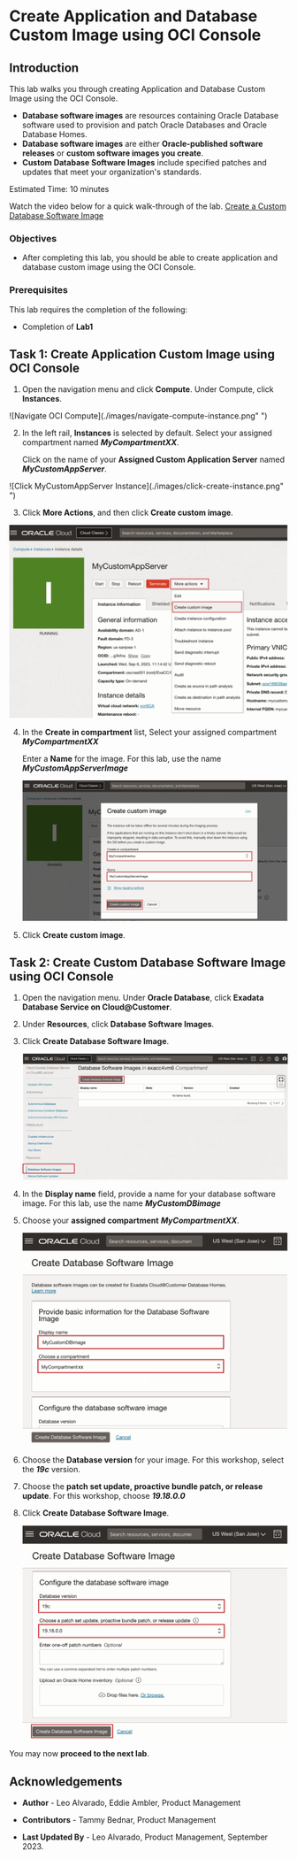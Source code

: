 # Create Application and Database Custom Image using OCI Console


## Introduction

This lab walks you through creating Application and Database Custom Image using the OCI Console. 
 
  * **Database software images** are resources containing Oracle Database software used to provision and patch Oracle Databases and Oracle Database Homes.
  * **Database software images** are either **Oracle-published software releases** or **custom software images you create**.
  * **Custom Database Software Images** include specified patches and updates that meet your organization's standards.

Estimated Time: 10 minutes

Watch the video below for a quick walk-through of the lab.
  [Create a Custom Database Software Image](youtube:jwxxIih3brQ)

### Objectives

-   After completing this lab, you should be able to create application and database custom image using the OCI Console.


### Prerequisites

This lab requires the completion of the following:

* Completion of **Lab1**

## Task 1: Create Application Custom Image using OCI Console

1. Open the navigation menu and click **Compute**. Under Compute, click **Instances**.

  ![Navigate OCI Compute](./images/navigate-compute-instance.png" ")

2. In the left rail, **Instances** is selected by default. Select your assigned compartment named ***MyCompartmentXX***. 
   
   Click on the name of your **Assigned Custom Application Server** named ***MyCustomAppServer***.

  ![Click MyCustomAppServer Instance](./images/click-create-instance.png" ")

3. Click **More Actions**, and then click **Create custom image**.

  ![Create Custom App Server More Actions](./images/click-instance-more-actions.png " ")

4. In the **Create in compartment** list, Select your assigned compartment ***MyCompartmentXX***
   
   Enter a **Name** for the image. For this lab, use the name ***MyCustomAppServerImage***

   ![Create Custom App Server Image](./images/create-custom-app-image.png " ")

5. Click **Create custom image**.


## Task 2: Create Custom Database Software Image using OCI Console

1. Open the navigation menu. Under **Oracle Database**, click **Exadata Database Service on Cloud@Customer**.

2. Under **Resources**, click **Database Software Images**.

3. Click **Create Database Software Image**.

    ![Create Custom Database Software Image](./images/create-custom-dbsw.png " ")

4. In the **Display name** field, provide a name for your database software image. For this lab, use the name ***MyCustomDBimage***
   
5. Choose your **assigned compartment** ***MyCompartmentXX***. 
   
    ![Create Custom Database Software Image](./images/create-dbsw-page.png " ")

6. Choose the **Database version** for your image. For this workshop, select the ***19c*** version.

7. Choose the **patch set update, proactive bundle patch, or release update**. For this workshop, choose ***19.18.0.0***

8. Click **Create Database Software Image**.

    ![Create Custom Database Software Image Dialog Page](./images/create-dbsw-version-page.png " ")

You may now **proceed to the next lab**. 

<!--
## Learn More

* Click [here](https://docs.public.oneportal.content.oci.oraclecloud.com/en-us/iaas/exadata/doc/ecc-create-first-db.html) to learn more about Creating an Oracle Database on Exadata Database Service.

-->

## Acknowledgements

* **Author** - Leo Alvarado, Eddie Ambler, Product Management

* **Contributors** - Tammy Bednar, Product Management

* **Last Updated By** - Leo Alvarado, Product Management, September 2023.
